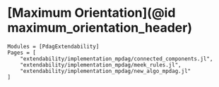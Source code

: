 # [Maximum Orientation](@id maximum_orientation_header)

```@autodocs
Modules = [PdagExtendability]
Pages = [
	"extendability/implementation_mpdag/connected_components.jl",
	"extendability/implementation_mpdag/meek_rules.jl",
	"extendability/implementation_mpdag/new_algo_mpdag.jl"
]
```